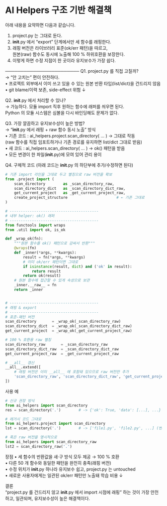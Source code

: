 # AI Helpers 구조 기반 해결책

아래 내용을 요약하면 다음과 같습니다.

1) project.py 는 그대로 둔다.  
2) __init__.py 에서 “export” 단계에서만 세 함수를 래핑한다.  
3) 래핑 버전은 라이브러리 표준(ok/err 패턴)을 따르고,  
   원본(raw) 함수도 동시에 노출해 100 % 하위호환을 보장한다.  
4) 이렇게 하면 수정 지점이 한 곳이라 유지보수가 가장 쉽다.

────────────────────────
Q1. project.py 를 직접 고칠까?  
→ “안 고치는” 편이 안전하다.  
   • 프로젝트 외부에서 이미 쓰고 있을 수 있는 원본 반환 타입(list/dict)을 건드리지 않음  
   • git blame/이력 보존, side-effect 위험 ↓

Q2. __init__.py 에서 처리할 수 있나?  
→ 가능하다. 모듈 import 직후 원하는 함수에 래퍼를 씌우면 된다.  
   Python 의 모듈 시스템은 심볼을 다시 바인딩해도 문제가 없다.

Q3. 가장 깔끔하고 유지보수성이 높은 방법?  
→ “__init__.py 에서 래핑 + raw 함수 동시 노출” 방식  
   • 기존 코드 : ai_helpers.project.scan_directory( … )  → 그대로 작동  
     (raw 함수를 직접 임포트하거나 기존 경로를 유지하면 list/dict 그대로 받음)  
   • 새 코드 : ai_helpers.scan_directory( … )            → ok() 패턴을 받음  
   • 모든 변경이 한 파일(__init__.py)에 모여 있어 관리 용이

Q4. 구체적 코드
(아래 코드는 __init__.py 의 하단부에 추가/수정하면 된다)

```python
# 기존 import 라인을 그대로 두고 별칭으로 raw 버전을 확보
from .project import (
    scan_directory        as _scan_directory_raw,
    scan_directory_dict   as _scan_directory_dict_raw,
    get_current_project   as _get_current_project_raw,
    create_project_structure                      # ← 기존 그대로
)

# ----------------------------------------
# 내부 helper: ok() 래퍼
# ----------------------------------------
from functools import wraps
from .util import ok, is_ok

def _wrap_ok(fn):
    """원본 함수를 ok() 패턴으로 감싸서 반환"""
    @wraps(fn)
    def _inner(*args, **kwargs):
        result = fn(*args, **kwargs)
        # 이미 ok/err 패턴이면 그대로
        if isinstance(result, dict) and ('ok' in result):
            return result
        return ok(result)
    # 원본 함수에 접근할 수 있게 속성으로 보관
    _inner.__raw__ = fn
    return _inner


# ----------------------------------------
# 래핑 & export
# ----------------------------------------
# 표준-패턴 버전
scan_directory       = _wrap_ok(_scan_directory_raw)
scan_directory_dict  = _wrap_ok(_scan_directory_dict_raw)
get_current_project  = _wrap_ok(_get_current_project_raw)

# 100 % 호환용 raw 별칭
scan_directory_raw       = _scan_directory_raw
scan_directory_dict_raw  = _scan_directory_dict_raw
get_current_project_raw  = _get_current_project_raw

# __all__ 갱신
__all__.extend([
    # 래핑 버전은 이미 __all__ 에 포함돼 있으므로 raw 버전만 추가
    'scan_directory_raw', 'scan_directory_dict_raw', 'get_current_project_raw'
])
```

사용 예

```python
# 신규 권장 방식
from ai_helpers import scan_directory
res = scan_directory('.')        # -> {'ok': True, 'data': [...], ...}

# 레거시 코드 그대로
from ai_helpers.project import scan_directory
lst = scan_directory('.')        # -> ['file1.py', 'file2.py', ...] (변경 없음)

# 혹은 raw 버전을 명시적으로
from ai_helpers import scan_directory_raw
lst2 = scan_directory_raw('.')
```

장점
• 세 함수의 반환값을 새·구 방식 모두 제공 → 100 % 호환  
• 다른 50 개 함수와 동일한 패턴을 완전히 충족(래핑 버전)  
• 수정 위치가 __init__.py 하나라 유지보수 쉽고, project.py 는 untouched  
• 새로운 사용자에게는 일관된 ok/err 패턴만 노출돼 학습 비용 ↓

결론  
“project.py 를 건드리지 않고 __init__.py 에서 import 시점에 래핑” 하는 것이
가장 안전하고, 일관되며, 유지보수성이 높은 해결책이다.